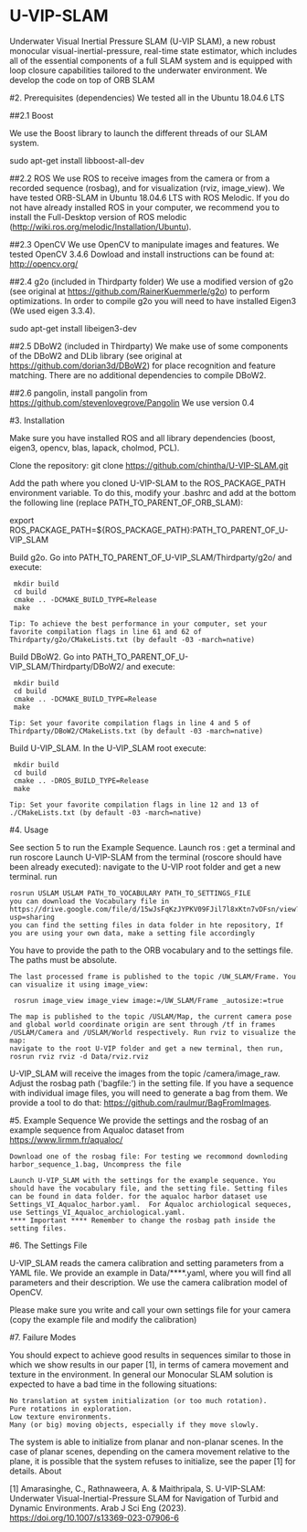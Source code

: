 # U-VIP-SLAM
Underwater Visual Inertial Pressure SLAM (U-VIP SLAM), a new robust monocular visual-inertial-pressure, real-time state estimator, which includes all of the essential components of a full SLAM system and is equipped with loop closure capabilities tailored to the underwater environment.
We develop the code on top of ORB SLAM

#2. Prerequisites (dependencies)
We tested all in the Ubuntu 18.04.6 LTS

##2.1 Boost

We use the Boost library to launch the different threads of our SLAM system.

sudo apt-get install libboost-all-dev 

##2.2 ROS 
We use ROS to receive images from the camera or from a recorded sequence (rosbag), and for visualization (rviz, image_view). We have tested ORB-SLAM in Ubuntu 18.04.6 LTS with ROS Melodic. If you do not have already installed ROS in your computer, we recommend you to install the Full-Desktop version of ROS melodic (http://wiki.ros.org/melodic/Installation/Ubuntu).

##2.3 
OpenCV We use OpenCV to manipulate images and features. We tested OpenCV 3.4.6 Dowload and install instructions can be found at: http://opencv.org/

##2.4 
g2o (included in Thirdparty folder) We use a modified version of g2o (see original at https://github.com/RainerKuemmerle/g2o) to perform optimizations. In order to compile g2o you will need to have installed Eigen3 (We used eigen 3.3.4).

sudo apt-get install libeigen3-dev

##2.5 
DBoW2 (included in Thirdparty) We make use of some components of the DBoW2 and DLib library (see original at https://github.com/dorian3d/DBoW2) for place recognition and feature matching. There are no additional dependencies to compile DBoW2.

##2.6
pangolin, install pangolin from https://github.com/stevenlovegrove/Pangolin We use version 0.4

#3. Installation

Make sure you have installed ROS and all library dependencies (boost, eigen3, opencv, blas, lapack, cholmod, PCL).

Clone the repository:
git clone https://github.com/chintha/U-VIP-SLAM.git

Add the path where you cloned U-VIP-SLAM to the ROS_PACKAGE_PATH environment variable. To do this, modify your .bashrc and add at the bottom the following line (replace PATH_TO_PARENT_OF_ORB_SLAM):

export ROS_PACKAGE_PATH=${ROS_PACKAGE_PATH}:PATH_TO_PARENT_OF_U-VIP_SLAM

Build g2o. Go into PATH_TO_PARENT_OF_U-VIP_SLAM/Thirdparty/g2o/ and execute:

     mkdir build
     cd build
     cmake .. -DCMAKE_BUILD_TYPE=Release
     make 

    Tip: To achieve the best performance in your computer, set your favorite compilation flags in line 61 and 62 of Thirdparty/g2o/CMakeLists.txt (by default -03 -march=native)

Build DBoW2. Go into PATH_TO_PARENT_OF_U-VIP_SLAM/Thirdparty/DBoW2/ and execute:

     mkdir build
     cd build
     cmake .. -DCMAKE_BUILD_TYPE=Release
     make  

    Tip: Set your favorite compilation flags in line 4 and 5 of Thirdparty/DBoW2/CMakeLists.txt (by default -03 -march=native)

Build U-VIP_SLAM. In the U-VIP_SLAM root execute:

    

     mkdir build
     cd build
     cmake .. -DROS_BUILD_TYPE=Release
     make

    Tip: Set your favorite compilation flags in line 12 and 13 of ./CMakeLists.txt (by default -03 -march=native)

#4. Usage

See section 5 to run the Example Sequence.
    Launch ros : get a terminal and run roscore
    Launch U-VIP-SLAM from the terminal (roscore should have been already executed): navigate to the U-VIP root folder and get a new terminal. run 
    
    rosrun USLAM USLAM PATH_TO_VOCABULARY PATH_TO_SETTINGS_FILE
    you can download the Vocabulary file in https://drive.google.com/file/d/15wJsFqKzJYPKV09FJil7l8xKtn7vDFsn/view?usp=sharing
    you can find the setting files in data folder in hte repository, If you are using your own data, make a setting file accordingly

You have to provide the path to the ORB vocabulary and to the settings file. The paths must be absolute.

    The last processed frame is published to the topic /UW_SLAM/Frame. You can visualize it using image_view:

     rosrun image_view image_view image:=/UW_SLAM/Frame _autosize:=true

    The map is published to the topic /USLAM/Map, the current camera pose and global world coordinate origin are sent through /tf in frames /USLAM/Camera and /USLAM/World respectively. Run rviz to visualize the map:
    navigate to the root U-VIP folder and get a new terminal, then run,
    rosrun rviz rviz -d Data/rviz.rviz

U-VIP_SLAM will receive the images from the topic /camera/image_raw. Adjust the rosbag path ('bagfile:') in the setting file. If you have a sequence with individual image files, you will need to generate a bag from them. We provide a tool to do that: https://github.com/raulmur/BagFromImages.


#5. Example Sequence 
We provide the settings and the rosbag of an example sequence from Aqualoc dataset from https://www.lirmm.fr/aqualoc/
    
    Download one of the rosbag file: For testing we recommond downloding harbor_sequence_1.bag, Uncompress the file

    Launch U-VIP_SLAM with the settings for the example sequence. You should have the vocabulary file, and the setting file. Setting files can be found in data folder. for the aqualoc harbor dataset use Settings_VI_Aqualoc_harbor.yaml.  For Aqualoc archiological sequeces, use Settings_VI_Aqualoc_archiological.yaml. 
    **** Important **** Remember to change the rosbag path inside the setting files.

#6. The Settings File

U-VIP_SLAM reads the camera calibration and setting parameters from a YAML file. We provide an example in Data/****.yaml, where you will find all parameters and their description. We use the camera calibration model of OpenCV.

Please make sure you write and call your own settings file for your camera (copy the example file and modify the calibration)

#7. Failure Modes

You should expect to achieve good results in sequences similar to those in which we show results in our paper [1], in terms of camera movement and texture in the environment. In general our Monocular SLAM solution is expected to have a bad time in the following situations:

    No translation at system initialization (or too much rotation).
    Pure rotations in exploration.
    Low texture environments.
    Many (or big) moving objects, especially if they move slowly.

The system is able to initialize from planar and non-planar scenes. In the case of planar scenes, depending on the camera movement relative to the plane, it is possible that the system refuses to initialize, see the paper [1] for details.
About

[1] Amarasinghe, C., Rathnaweera, A. & Maithripala, S. U-VIP-SLAM: Underwater Visual-Inertial-Pressure SLAM for Navigation of Turbid and Dynamic Environments. Arab J Sci Eng (2023). https://doi.org/10.1007/s13369-023-07906-6

